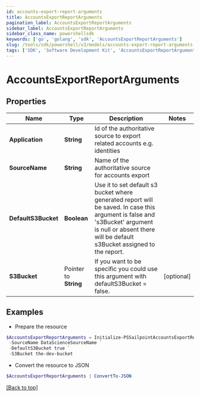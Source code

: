 ```yaml
---
id: accounts-export-report-arguments
title: AccountsExportReportArguments
pagination_label: AccountsExportReportArguments
sidebar_label: AccountsExportReportArguments
sidebar_class_name: powershellsdk
keywords: ['go', 'golang', 'sdk', 'AccountsExportReportArguments'] 
slug: /tools/sdk/powershell/v3/models/accounts-export-report-arguments
tags: ['SDK', 'Software Development Kit', 'AccountsExportReportArguments']
---
```



# AccountsExportReportArguments

## Properties

Name | Type | Description | Notes
------------ | ------------- | ------------- | -------------
**Application** |  **String** | Id of the authoritative source to export related accounts e.g. identities | 
**SourceName** |  **String** | Name of the authoritative source for accounts export | 
**DefaultS3Bucket** |  **Boolean** | Use it to set default s3 bucket where generated report will be saved.  In case this argument is false and &#39;s3Bucket&#39; argument is null or absent there will be default s3Bucket assigned to the report. | 
**S3Bucket** |  Pointer to **String** | If you want to be specific you could use this argument with defaultS3Bucket &#x3D; false. | [optional] 

## Examples

- Prepare the resource
```powershell
$AccountsExportReportArguments = Initialize-PSSailpointAccountsExportReportArguments  -Application 2c9180897eSourceIde781782f705b9 `
 -SourceName DataScienceSourceName `
 -DefaultS3Bucket true `
 -S3Bucket the-dev-bucket
```

- Convert the resource to JSON
```powershell
$AccountsExportReportArguments | ConvertTo-JSON
```


[[Back to top]](#) 


